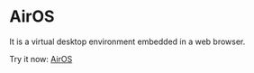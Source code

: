 # AirOS
It is a virtual desktop environment embedded in a web browser.

Try it now: <a href="http://quantumbyteofficial.tech/AirOS/AirOS/">AirOS</a>
